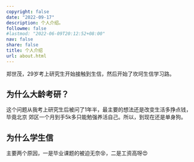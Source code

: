 ```yaml
---
copyright: false
date: "2022-09-17"
description: 个人介绍。
followme: false
#lastmod: "2022-06-09T20:12:52+08:00"
nav: false
share: false
title: 个人介绍
url: about.html
---
```


  郑世茂，29岁考上研究生开始接触到生信，然后开始了坎坷生信学习路。
  
## 为什么大龄考研？

这个问题从我考上研究生后被问了1年半，最主要的想法还是改变生活多挣点钱，毕竟北京
郊区一个月到手5k多只能勉强养活自己。所以，到现在还是单身狗。

## 为什么学生信

主要两个原因，一是毕业课题的被迫无奈😵，二是工资高呀😍


